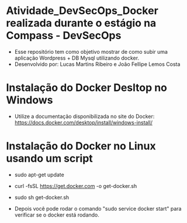 # Atividade_DevSecOps_Docker realizada durante o estágio na Compass - DevSecOps #

- Esse repositório tem como objetivo mostrar de como subir uma aplicação Wordpress + DB Mysql utilizando docker.
- Desenvolvido por: Lucas Martins Ribeiro e João Fellipe Lemos Costa

# Instalação do Docker Desltop no Windows #
  - Utilize a documentação disponibilizada no site do Docker: https://docs.docker.com/desktop/install/windows-install/

# Instalação do Docker no Linux usando um script #
  - sudo apt-get update
  - curl -fsSL https://get.docker.com -o get-docker.sh
  - sudo sh get-docker.sh
  
  - Depois você pode rodar o comando "sudo service docker start" para verificar se o docker está rodando.

